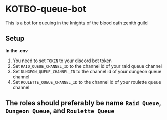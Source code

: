 # KOTBO-queue-bot
This is a bot for queuing in the knights of the blood oath zenith guild
## Setup
**In the .env**
1. You need to set `TOKEN` to your discord bot token
2. Set `RAID_QUEUE_CHANNEL_ID` to the channel id of your raid queue channel
3. Set `DUNGEON_QUEUE_CHANNEL_ID` to the channel id of your dungeon queue channel
4. Set `ROULETTE_QUEUE_CHANNEL_ID` to the channel id of your roulette queue channel
## The roles should preferably be name `Raid Queue`, `Dungeon Queue`, and `Roulette Queue`
